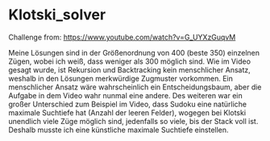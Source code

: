 # Klotski_solver
Challenge from: https://www.youtube.com/watch?v=G_UYXzGuqvM

Meine Lösungen sind in der Größenordnung von 400 (beste 350) einzelnen Zügen, wobei ich weiß, dass weniger als 300 möglich sind. 
Wie im Video gesagt wurde, ist Rekursion und Backtracking kein menschlicher Ansatz, weshalb in den Lösungen merkwürdige Zugmuster vorkommen.
Ein menschlicher Ansatz wäre wahrscheinlich ein Entscheidungsbaum, aber die Aufgabe in dem Video wahr nunmal eine andere. 
Des weiteren war ein großer Unterschied zum Beispiel im Video, dass Sudoku eine natürliche maximale Suchtiefe hat (Anzahl der leeren Felder), 
wogegen bei Klotski unendlich viele Züge möglich sind, jedenfalls so viele, bis der Stack voll ist. 
Deshalb musste ich eine künstliche maximale Suchtiefe einstellen.
